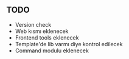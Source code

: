 ## TODO

-   Version check
-   Web kısmı eklenecek
-   Frontend tools eklenecek
-   Template'de lib varmı diye kontrol edilecek
-   Command modulu eklenecek
